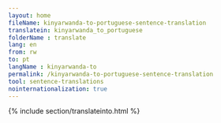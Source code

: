 ```yaml
---
layout: home
fileName: kinyarwanda-to-portuguese-sentence-translation
translatein: kinyarwanda_to_portuguese
folderName : translate
lang: en
from: rw
to: pt
langName : kinyarwanda-to
permalink: /kinyarwanda-to-portuguese-sentence-translation
tool: sentence-translations
nointernationalization: true
---
```

{% include section/translateinto.html %}
